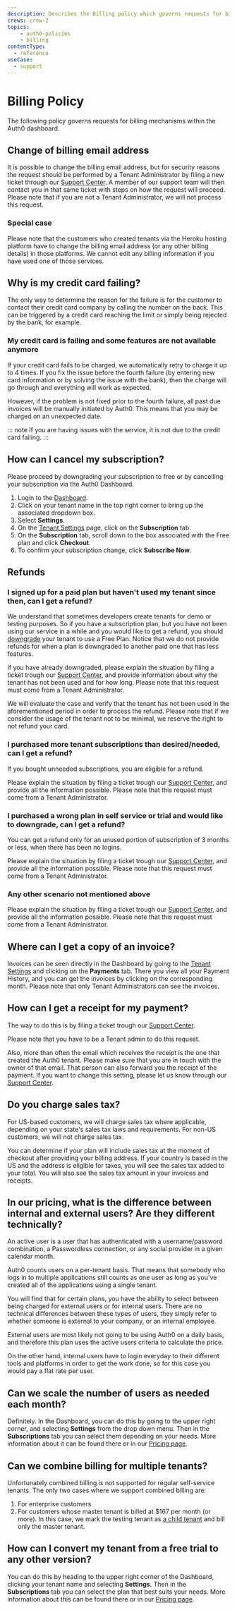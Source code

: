 ```yaml
---
description: Describes the Billing policy which governs requests for billing mechanisms within the Auth0 dashboard
crews: crew-2
topics:
    - auth0-policies
    - billing
contentType:
  - reference
useCase:
  - support
---
```


# Billing Policy

The following policy governs requests for billing mechanisms within the Auth0 dashboard.

## Change of billing email address

It is possible to change the billing email address, but for security reasons the request should be performed by a Tenant Administrator by filing a new ticket through our [Support Center](${env.DOMAIN_URL_SUPPORT}). A member of our support team will then contact you in that same ticket with steps on how the request will proceed.
Please note that if you are not a Tenant Administrator, we will not process this request.

### Special case

Please note that the customers who created tenants via the Heroku hosting platform have to change the billing email address (or any other billing details) in those platforms. We cannot edit any billing information if you have used one of those services.

## Why is my credit card failing?

The only way to determine the reason for the failure is for the customer to contact their credit card company by calling the number on the back. This can be triggered by a credit card reaching the limit or simply being rejected by the bank, for example.

### My credit card is failing and some features are not available anymore

If your credit card fails to be charged, we automatically retry to charge it up to 4 times. If you fix the issue before the fourth failure (by entering new card information or by solving the issue with the bank), then the charge will go through and everything will work as expected.

However, if the problem is not fixed prior to the fourth failure, all past due invoices will be manually initiated by Auth0. This means that you may be charged on an unexpected date.

::: note
If you are having issues with the service, it is not due to the credit card failing.
:::

## How can I cancel my subscription?

Please proceed by downgrading your subscription to free or by cancelling your subscription via the Auth0 Dashboard.

1. Login to the [Dashboard](${manage_url}).
2. Click on your tenant name in the top right corner to bring up the associated dropdown box.
3. Select **Settings**.
4. On the [Tenant Settings](${manage_url}/#/tenant/) page, click on the **Subscription** tab.
5. On the **Subscription** tab, scroll down to the box associated with the Free plan and click **Checkout**.
6. To confirm your subscription change, click **Subscribe Now**.

## Refunds

### I signed up for a paid plan but haven't used my tenant since then, can I get a refund?

We understand that sometimes developers create tenants for demo or testing purposes. So if you have a subscription plan, but you have not been using our service in a while and you would like to get a refund, you should [downgrade](/tutorials/cancel-paid-subscriptions#downgrade-a-paid-subscription-to-a-free-subscription) your tenant to use a Free Plan. Notice that we do not provide refunds for when a plan is downgraded to another paid one that has less features.

If you have already downgraded, please explain the situation by filing a ticket trough our [Support Center](${env.DOMAIN_URL_SUPPORT}), and provide information about why the tenant has not been used and for how long. Please note that this request must come from a Tenant Administrator.

We will evaluate the case and verify that the tenant has not been used in the aforementioned period in order to process the refund. Please note that if we consider the usage of the tenant not to be minimal, we reserve the right to not refund your card.

### I purchased more tenant subscriptions than desired/needed, can I get a refund?

If you bought unneeded subscriptions, you are eligible for a refund. 

Please explain the situation by filing a ticket trough our [Support Center](${env.DOMAIN_URL_SUPPORT}), and provide all the information possible. Please note that this request must come from a Tenant Administrator.

### I purchased a wrong plan in self service or trial and would like to downgrade, can I get a refund?

You can get a refund only for an unused portion of subscription of 3 months or less, when there has been no logins. 

Please explain the situation by filing a ticket trough our [Support Center](${env.DOMAIN_URL_SUPPORT}), and provide all the information possible. Please note that this request must come from a Tenant Administrator.

### Any other scenario not mentioned above

Please explain the situation by filing a ticket trough our [Support Center](${env.DOMAIN_URL_SUPPORT}), and provide all the information possible. Please note that this request must come from a Tenant Administrator.

## Where can I get a copy of an invoice?

Invoices can be seen directly in the Dashboard by going to the [Tenant Settings](${manage_url}/#/tenant/) and clicking on the **Payments** tab. There you view all your Payment History, and you can get the invoices by clicking on the corresponding month. Please note that only Tenant Administrators can see the invoices.

## How can I get a receipt for my payment?

The way to do this is by filing a ticket trough our [Support Center](${env.DOMAIN_URL_SUPPORT}).

Please note that you have to be a Tenant admin to do this request.

Also, more than often the email which receives the receipt is the one that created the Auth0 tenant. Please make sure that you are in touch with the owner of that email. That person can also forward you the receipt of the payment. If you want to change this setting, please let us know through our [Support Center](${env.DOMAIN_URL_SUPPORT}).

## Do you charge sales tax?

For US-based customers, we will charge sales tax where applicable, depending on your state's sales tax laws and requirements. For non-US customers, we will not charge sales tax.

You can determine if your plan will include sales tax at the moment of checkout after providing your billing address. If your country is based in the US and the address is eligible for taxes, you will see the sales tax added to your total. You will also see the sales tax amount in your invoices and receipts.

## In our pricing, what is the difference between internal and external users? Are they different technically?

An active user is a user that has authenticated with a username/password combination, a Passwordless connection, or any social provider in a given calendar month.

Auth0 counts users on a per-tenant basis. That means that somebody who logs in to multiple applications still counts as one user as long as you've created all of the applications using a single tenant.

You will find that for certain plans, you have the ability to select between being charged for external users or for internal users. There are no technical differences between these types of users, they simply refer to whether someone is external to your company, or an internal employee.

External users are most likely not going to be using Auth0 on a daily basis, and therefore this plan uses the active users criteria to calculate the price.

On the other hand, internal users have to login everyday to their different tools and platforms in order to get the work done, so for this case you would pay a flat rate per user.

## Can we scale the number of users as needed each month?

Definitely. In the Dashboard, you can do this by going to the upper right corner, and selecting **Settings** from the drop down menu. Then in the **Subscriptions** tab you can select them depending on your needs. More information about it can be found there or in our [Pricing page](https://auth0.com/pricing/).

## Can we combine billing for multiple tenants?

Unfortunately combined billing is not supported for regular self-service tenants. The only two cases where we support combined billing are:

1. For enterprise customers
2. For customers whose master tenant is billed at $167 per month (or more). In this case, we mark the testing tenant as [a child tenant](https://auth0.com/docs/dev-lifecycle/child-tenants) and bill only the master tenant.

## How can I convert my tenant from a free trial to any other version?

You can do this by heading to the upper right corner of the Dashboard, clicking your tenant name and selecting **Settings**. Then in the **Subscriptions** tab you can select the plan that best suits your needs. More information about this can be found there or in our [Pricing page](https://auth0.com/pricing/).
